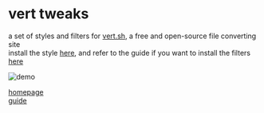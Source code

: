 # vert tweaks
a set of styles and filters for [vert.sh](https://vert.sh/), a free and open-source file converting site <br>
install the style [here](https://userstyles.world/style/19351/vert-styles), and refer to the guide if you want to install the filters [here](https://rentry.co/vertshg)

![demo](https://i.ibb.co/0KcXM3S/vertdemo2-ezgif-com-video-to-gif-converter.gif)

[homepage](https://rentry.co/vertsh) <br>
[guide](https://rentry.co/vertshg)
